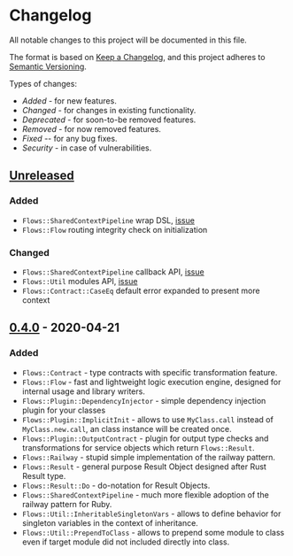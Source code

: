 # Changelog

All notable changes to this project will be documented in this file.

The format is based on [Keep a Changelog](https://keepachangelog.com/en/1.0.0/),
and this project adheres to [Semantic Versioning](https://semver.org/spec/v2.0.0.html).

Types of changes:

* _Added_ - for new features.
* _Changed_ -  for changes in existing functionality.
* _Deprecated_ - for soon-to-be removed features.
* _Removed_ - for now removed features.
* _Fixed_ -- for any bug fixes.
* _Security_ - in case of vulnerabilities.

## [Unreleased]

### Added

* `Flows::SharedContextPipeline` wrap DSL, [issue](https://github.com/ffloyd/flows/issues/7)
* `Flows::Flow` routing integrity check on initialization

### Changed

* `Flows::SharedContextPipeline` callback API, [issue](https://github.com/ffloyd/flows/issues/6)
* `Flows::Util` modules API, [issue](https://github.com/ffloyd/flows/issues/11)
* `Flows::Contract::CaseEq` default error expanded to present more context

## [0.4.0] - 2020-04-21

### Added

* `Flows::Contract` - type contracts with specific transformation feature.
* `Flows::Flow` - fast and lightweight logic execution engine, designed for
  internal usage and library writers.
* `Flows::Plugin::DependencyInjector` - simple dependency injection plugin for your classes
* `Flows::Plugin::ImplicitInit` - allows to use `MyClass.call` instead of
  `MyClass.new.call`, an class instance will be created once.
* `Flows::Plugin::OutputContract` - plugin for output type checks and
  transformations for service objects which return `Flows::Result`.
* `Flows::Railway` - stupid simple implementation of the railway pattern.
* `Flows::Result` - general purpose Result Object designed after Rust Result type.
* `Flows::Result::Do` - do-notation for Result Objects.
* `Flows::SharedContextPipeline` - much more flexible adoption of the railway
  pattern for Ruby.
* `Flows::Util::InheritableSingletonVars` - allows to define behavior for
  singleton variables in the context of inheritance.
* `Flows::Util::PrependToClass` - allows to prepend some module to class even if
  target module did not included directly into class.

[unreleased]: https://github.com/ffloyd/flows/compare/v0.4.0...HEAD
[0.4.0]: https://github.com/ffloyd/flows/compare/v0.3.0...v0.4.0
